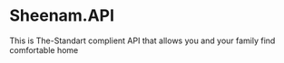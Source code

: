 # Sheenam.API
This is The-Standart complient  API that allows you and your family  find comfortable home
